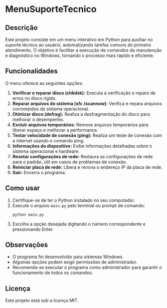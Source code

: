 # MenuSuporteTecnico

## Descrição

Este projeto consiste em um menu interativo em Python para auxiliar no suporte técnico ao usuário, automatizando tarefas comuns do primeiro atendimento. O objetivo é facilitar a execução de comandos de manutenção e diagnóstico no Windows, tornando o processo mais rápido e eficiente.

## Funcionalidades

O menu oferece as seguintes opções:

1. **Verificar e reparar disco (chkdsk):** Executa a verificação e reparo de erros no disco rígido.
2. **Reparar arquivos do sistema (sfc /scannow):** Verifica e repara arquivos corrompidos do sistema operacional.
3. **Otimizar disco (defrag):** Realiza a desfragmentação do disco para melhorar o desempenho.
4. **Excluir arquivos temporários:** Remove arquivos temporários para liberar espaço e melhorar a performance.
5. **Testar velocidade de conexão (ping):** Realiza um teste de conexão com a internet usando o comando ping.
6. **Informações do dispositivo:** Exibe informações detalhadas sobre o sistema operacional e hardware.
7. **Resetar configurações de rede:** Restaura as configurações de rede para o padrão, útil em casos de problemas de conexão.
8. **Reiniciar placa de rede:** Libera e renova o endereço IP da placa de rede.
9. **Sair:** Encerra o programa.

## Como usar

1. Certifique-se de ter o Python instalado no seu computador.
2. Execute o arquivo `main.py` pelo terminal ou prompt de comando:
   ```
   python main.py
   ```
3. Escolha a opção desejada digitando o número correspondente e pressionando Enter.

## Observações

- O programa foi desenvolvido para sistemas Windows.
- Algumas opções podem exigir permissões de administrador.
- Recomenda-se executar o programa como administrador para garantir o funcionamento de todos os comandos.

## Licença

Este projeto está sob a licença MIT.

